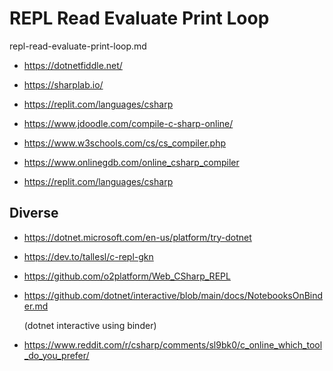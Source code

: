 # REPL Read Evaluate Print Loop

repl-read-evaluate-print-loop.md

*   https://dotnetfiddle.net/

*   https://sharplab.io/

*   https://replit.com/languages/csharp

*   https://www.jdoodle.com/compile-c-sharp-online/

*   https://www.w3schools.com/cs/cs_compiler.php

*   https://www.onlinegdb.com/online_csharp_compiler

*   https://replit.com/languages/csharp



## Diverse

*   https://dotnet.microsoft.com/en-us/platform/try-dotnet

*   https://dev.to/tallesl/c-repl-gkn

*   https://github.com/o2platform/Web_CSharp_REPL

*   https://github.com/dotnet/interactive/blob/main/docs/NotebooksOnBinder.md 

    (dotnet interactive using binder)

*   https://www.reddit.com/r/csharp/comments/sl9bk0/c_online_which_tool_do_you_prefer/